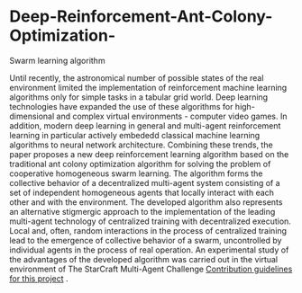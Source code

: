 # Deep-Reinforcement-Ant-Colony-Optimization-
Swarm learning algorithm

Until recently, the astronomical number of possible states of the real environment limited the implementation of reinforcement machine learning algorithms only for simple tasks in a tabular grid world. Deep learning technologies have expanded the use of these algorithms for high-dimensional and complex virtual environments - computer video games. In addition, modern deep learning in general and multi-agent reinforcement learning in particular actively embededd classical machine learning algorithms to neural network architecture. Combining these trends, the paper proposes a new deep reinforcement learning algorithm based on the traditional ant colony optimization algorithm for solving the problem of cooperative homogeneous swarm learning. The algorithm forms the collective behavior of a decentralized multi-agent system consisting of a set of independent homogeneous agents that locally interact with each other and with the environment. The developed algorithm also represents an alternative stigmergic approach to the implementation of the leading multi-agent technology of centralized training with decentralized execution. Local and, often, random interactions in the process of centralized training lead to the emergence of collective behavior of a swarm, uncontrolled by individual agents in the process of real operation. An experimental study of the advantages of the developed algorithm was carried out in the virtual environment of The StarCraft Multi-Agent Challenge [Contribution guidelines for this project](docs/CONTRIBUTING.md) . 
